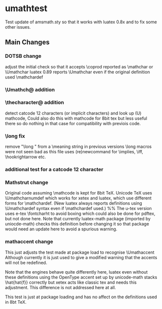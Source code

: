 # umathtest

Test update of amsmath.sty so that it works with luatex 0.8x and to fix some other issues.


## Main Changes


### DOTSB change

adjust the initial check so that it accepts
\coprod reported as \mathchar or \Umathchar
luatex 0.89 reports \Umathchar even if the original
definition used \mathchardef

### \Umathch@ addition


### \thecharacter@ addition
detect catcode 12 characters (or implicit characters)
and look up (U) mathcode, Could also do this
with mathcode for 8bit tex but less useful there
so do nothing in that case for compatibility with previois
code.


### \long fix
remove "\long " from a \meaning string
in previous versions \long macros were not seen
bad as this file uses \(re)newcommand for \implies, \iff, \hookrightarrow etc.

### additional test for a catcode 12 character

### Mathstrut change

Original code assuming \mathcode is kept for 8bit TeX. Unicode TeX
uses \Umathcharnumdef which works for xetex and luatex, which use
different forms for \mathchardef. (New luatex always reports
definitions using \Umathchardef syntax even if \mathchardef used.)
%%
The u-tex version uses e-tex \fontcharht to avoid boxing which
could also be done for pdftex, but not done here.
Note that currently luatex-math package (imported by uniocde-math)
checks this definition before changing it so that package would need
an update here to avoid a spurious warning.

### mathaccent change

This just adjusts the test made at package load to recognise
\Umathaccent Although currently it is just used to give a
modified warning that the accents will not be redefined.

Note that the engines behave quite differently here, luatex
even without these definitions using the OpenType accent set up by
unicode-math  stacks \hat{hat{f}} correctly but xetex acts like
classic tex and needs this adjustment. This difference is not
addressed here at all.

This test is just at package loading and has no affect on the
definitions used in 8bt TeX.
